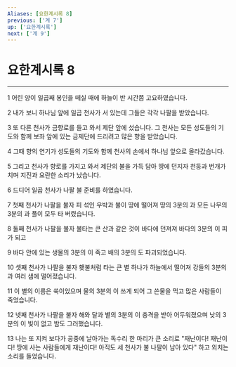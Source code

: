 ```yaml
---
Aliases: [요한계시록 8]
previous: ['계 7']
up: ['요한계시록']
next: ['계 9']
---
```

# 요한계시록 8

***


1 어린 양이 일곱째 봉인을 떼실 때에 하늘이 반 시간쯤 고요하였습니다. 

2 내가 보니 하나님 앞에 일곱 천사가 서 있는데 그들은 각각 나팔을 받았습니다. 

3 또 다른 천사가 금향로를 들고 와서 제단 앞에 섰습니다. 그 천사는 모든 성도들의 기도와 함께 보좌 앞에 있는 금제단에 드리려고 많은 향을 받았습니다. 

4 그때 향의 연기가 성도들의 기도와 함께 천사의 손에서 하나님 앞으로 올라갔습니다. 

5 그리고 천사가 향로를 가지고 와서 제단의 불을 가득 담아 땅에 던지자 천둥과 번개가 치며 지진과 요란한 소리가 났습니다. 

6 드디어 일곱 천사가 나팔 불 준비를 하였습니다. 

7 첫째 천사가 나팔을 불자 피 섞인 우박과 불이 땅에 떨어져 땅의 3분의 과 모든 나무의 3분의 과 풀이 모두 타 버렸습니다. 

8 둘째 천사가 나팔을 불자 불타는 큰 산과 같은 것이 바다에 던져져 바다의 3분의 이 피가 되고 

9 바다 안에 있는 생물의 3분의 이 죽고 배의 3분의 도 파괴되었습니다. 

10 셋째 천사가 나팔을 불자 횃불처럼 타는 큰 별 하나가 하늘에서 떨어져 강들의 3분의 과 여러 샘에 떨어졌습니다. 

11 이 별의 이름은 쑥이었으며 물의 3분의 이 쓰게 되어 그 쓴물을 먹고 많은 사람들이 죽었습니다. 

12 넷째 천사가 나팔을 불자 해와 달과 별의 3분의 이 충격을 받아 어두워졌으며 낮의 3분의 이 빛이 없고 밤도 그러했습니다. 

13 나는 또 지켜 보다가 공중에 날아가는 독수리 한 마리가 큰 소리로 "재난이다! 재난이다! 땅에 사는 사람들에게 재난이다! 아직도 세 천사가 불 나팔이 남아 있다" 하고 외치는 소리를 들었습니다.

